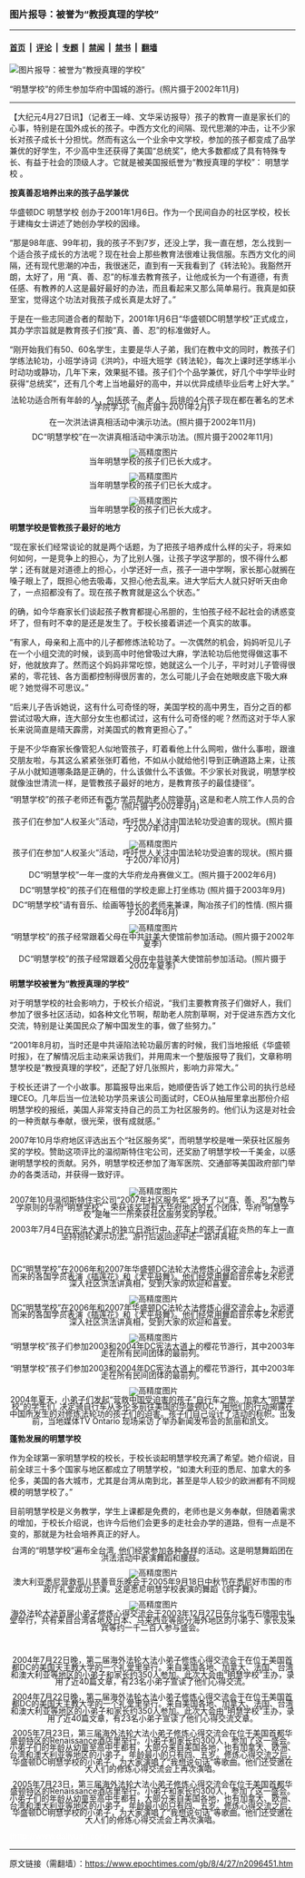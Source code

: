 ### 图片报导：被誉为“教授真理的学校”

---

#### [首页](../../../..?n2096451) &nbsp;|&nbsp; [评论](../../../../../epoch-comment?n2096451) &nbsp;|&nbsp; [专题](../../../../../epoch-special?n2096451) &nbsp;|&nbsp; [禁闻](../../../../../epoch-news?n2096451) &nbsp;|&nbsp; [禁书](../../../../../books?n2096451) &nbsp;|&nbsp; [翻墙](https://github.com/gfw-breaker/nogfw/blob/master/README.md?n2096451)


<div><img alt="图片报导：被誉为“教授真理的学校”" class="attachment-djy_600_400 size-djy_600_400 wp-post-image" src="https://i.epochtimes.com/assets/uploads/2008/04/804261719421667-600x400.jpg"/>
<div class="caption">
 <p>
  “明慧学校”的师生参加华府中国城的游行。(照片摄于2002年11月)
 </p>
</div></div><hr/><div class="post_content" id="artbody" itemprop="articleBody">
 <!-- article content begin -->
 <p>
  【大纪元4月27日讯】（记者王一峰、文华采访报导）孩子的教育一直是家长们的心事，特别是在国外成长的孩子。中西方文化的间隔、现代思潮的冲击，让不少家长对孩子成长十分担忧。然而有这么一个业余中文学校，参加的孩子都变成了品学兼优的好学生，不少高中生还获得了美国“总统奖”，绝大多数都成了具有特殊专长、有益于社会的顶级人才。它就是被美国报纸誉为“教授真理的学校”：
  <ok href="https://www.epochtimes.com/gb/tag/%E6%98%8E%E6%85%A7%E5%AD%A6%E6%A0%A1.html">
   明慧学校
  </ok>
  。
 </p>
 <p>
  <b>
   按真善忍培养出来的孩子品学兼优
  </b>
 </p>
 <p>
  华盛顿DC
  <ok href="https://www.epochtimes.com/gb/tag/%E6%98%8E%E6%85%A7%E5%AD%A6%E6%A0%A1.html">
   明慧学校
  </ok>
  创办于2001年1月6日。作为一个民间自办的社区学校，校长于建梅女士讲述了她创办学校的因缘。
 </p>
 <p>
  “那是98年底、99年初，我的孩子不到7岁，还没上学，我一直在想，怎么找到一个适合孩子成长的方法呢？现在社会上那些教育法很难让我信服。东西方文化的间隔，还有现代思潮的冲击，我很迷茫，直到有一天我看到了《转法轮》。我豁然开朗，太好了，用 “真、善、忍”的标准去教育孩子，让他成长为一个有道德，有责任感、有教养的人这是最好最好的办法，而且看起来又那么简单易行。我真是如获至宝，觉得这个功法对我孩子成长真是太好了。”
 </p>
 <p>
  于是在一些志同道合者的帮助下，2001年1月6日“华盛顿DC明慧学校”正式成立，其办学宗旨就是教育孩子们按“真、善、忍”的标准做好人。
 </p>
 <p>
  “刚开始我们有50、60名学生，主要是华人子弟，我们在教中文的同时，教孩子们学练法轮功，小班学诗词《洪吟》，中班大班学《转法轮》，每次上课时还学练半小时动功或静功，几年下来，效果挺不错。孩子们个个品学兼优，好几个中学毕业时获得“总统奖”，还有几个考上当地最好的高中，并以优异成绩毕业后考上好大学。”
 </p>
 <p>
  <!--image v 1.0-->
 </p>
 <div style="line-height: 90%; text-align: center;">
  <ok href=" https://i.epochtimes.com/assets/uploads/2014/12/804261719311667.jpg" rel="noreferrer noopener" target="_blank">
   <img alt="" class="size-large wp-image-7306429" src="https://i.epochtimes.com/assets/uploads/2014/12/804261719311667.jpg" title=""/>
  </ok>
  <br/>
  <span class="bn12">
   法轮功适合所有年龄的人，包括孩子、老人。后排的4个孩子现在都在著名的艺术学院学习。(照片摄于2001年2月)
  </span>
 </div>
 <p>
  <!-- -->
 </p>
 <p>
  <!--image v 1.0-->
 </p>
 <div style="line-height: 90%; text-align: center;">
  <ok href=" https://i.epochtimes.com/assets/uploads/2014/12/804261719331667-600x450.jpg" rel="noreferrer noopener" target="_blank">
   <img alt="" class="size-large wp-image-7306431" src="https://i.epochtimes.com/assets/uploads/2014/12/804261719331667-600x450.jpg" title=""/>
  </ok>
  <br/>
  <span class="bn12">
   在一次洪法讲真相活动中演示功法。(照片摄于2002年11月)
  </span>
 </div>
 <p>
  <!-- -->
 </p>
 <p>
  <!--image v 1.0-->
 </p>
 <div style="line-height: 90%; text-align: center;">
  <ok href=" https://i.epochtimes.com/assets/uploads/2014/12/804261719321667-600x384.jpg" rel="noreferrer noopener" target="_blank">
   <img alt="" class="size-large wp-image-7306435" src="https://i.epochtimes.com/assets/uploads/2014/12/804261719321667-600x384.jpg" title=""/>
  </ok>
  <br/>
  <span class="bn12">
   DC“明慧学校”在一次讲真相活动中演示功法。(照片摄于2002年11月)
  </span>
 </div>
 <p>
  <!-- -->
 </p>
 <p>
  <!--image v 1.0-->
 </p>
 <div style="line-height: 90%; text-align: center;">
  <ok href=" https://i.epochtimes.com/assets/uploads/2014/12/804261719491667.jpg" rel="noreferrer noopener" target="_blank">
   <img alt="" class="size-large wp-image-7306439" src="https://i.epochtimes.com/assets/uploads/2014/12/804261719491667.jpg" title=""/>
  </ok>
  <img alt="高精度图片" border="0" src="//www.epochtimes.com/images/highRes.jpg"/>
  <br/>
  <span class="bn12">
   当年明慧学校的孩子们已长大成才。
  </span>
 </div>
 <p>
  <!-- -->
 </p>
 <p>
  <!--image v 1.0-->
 </p>
 <div style="line-height: 90%; text-align: center;">
  <ok href=" https://i.epochtimes.com/assets/uploads/2014/12/804261719501667.jpg" rel="noreferrer noopener" target="_blank">
   <img alt="" class="size-large wp-image-7306441" src="https://i.epochtimes.com/assets/uploads/2014/12/804261719501667.jpg" title=""/>
  </ok>
  <img alt="高精度图片" border="0" src="//www.epochtimes.com/images/highRes.jpg"/>
  <br/>
  <span class="bn12">
   当年明慧学校的孩子们已长大成才。
  </span>
 </div>
 <p>
  <!-- -->
 </p>
 <p>
  <!--image v 1.0-->
 </p>
 <div style="line-height: 90%; text-align: center;">
  <ok href=" https://i.epochtimes.com/assets/uploads/2014/12/804261719511667.jpg" rel="noreferrer noopener" target="_blank">
   <img alt="" class="size-large wp-image-7306447" src="https://i.epochtimes.com/assets/uploads/2014/12/804261719511667.jpg" title=""/>
  </ok>
  <img alt="高精度图片" border="0" src="//www.epochtimes.com/images/highRes.jpg"/>
  <br/>
  <span class="bn12">
   当年明慧学校的孩子们已长大成才。
  </span>
 </div>
 <p>
  <!-- -->
 </p>
 <p>
  <b>
   明慧学校是管教孩子最好的地方
  </b>
 </p>
 <p>
  “现在家长们经常谈论的就是两个话题，为了把孩子培养成什么样的尖子，将来如何如何，一是竞争上的担心，为了比别人强，让孩子学这学那的，恨不得什么都学；还有就是对道德上的担心，小学还好一点，孩子一进中学啊，家长那心就搁在嗓子眼上了，既担心他去吸毒，又担心他去乱来。进大学后大人就只好听天由命了，一点招都没有了。现在孩子教育就是这么个状态。”
 </p>
 <p>
  的确，如今华裔家长们谈起孩子教育都提心吊胆的，生怕孩子经不起社会的诱惑变坏了，但有时不幸的是还是发生了。于校长接着讲述一个真实的故事。
 </p>
 <p>
  “有家人，母亲和上高中的儿子都修炼法轮功了。一次偶然的机会，妈妈听见儿子在一个小组交流的时候，谈到高中时他曾吸过大麻，学法轮功后他觉得做这事不好，他就放弃了。然而这个妈妈非常吃惊，她就这么一个儿子，平时对儿子管得很紧的，零花钱、各方面都控制得很厉害的，怎么可能儿子会在她眼皮底下吸大麻呢？她觉得不可思议。”
 </p>
 <p>
  “后来儿子告诉她说，这有什么可奇怪的呀，美国学校的高中男生，百分之百的都尝试过吸大麻，连大部分女生也都试过，这有什么可奇怪的呢？然而这对于华人家长来说简直是晴天霹雳，对美国式的教育更担心了。”
 </p>
 <p>
  于是不少华裔家长像管犯人似地管孩子，盯着看他上什么网啦，做什么事啦，跟谁交朋友啦，与其这么紧紧张张盯着他，不如从小就给他引导到正确道路上来，让孩子从小就知道哪条路是正确的，什么该做什么不该做。不少家长对我说，明慧学校就像浊世清流一样，是管教孩子最好的地方，是教育孩子的最佳捷径”。
 </p>
 <p>
  <!--image v 1.0-->
 </p>
 <div style="line-height: 90%; text-align: center;">
  <ok href=" https://i.epochtimes.com/assets/uploads/2014/12/804261719411667-600x398.jpg" rel="noreferrer noopener" target="_blank">
   <img alt="" class="size-large wp-image-7306452" src="https://i.epochtimes.com/assets/uploads/2014/12/804261719411667-600x398.jpg" title=""/>
  </ok>
  <br/>
  <span class="bn12">
   “明慧学校”的孩子老师还有西方学员帮助老人院锄草，这是和老人院工作人员的合影。(照片摄于2002年9月)
  </span>
 </div>
 <p>
  <!-- -->
 </p>
 <p>
  <!--image v 1.0-->
 </p>
 <div style="line-height: 90%; text-align: center;">
  <ok href=" https://i.epochtimes.com/assets/uploads/2014/12/804261719351667-600x474.jpg" rel="noreferrer noopener" target="_blank">
   <img alt="" class="size-large wp-image-7306459" src="https://i.epochtimes.com/assets/uploads/2014/12/804261719351667-600x474.jpg" title=""/>
  </ok>
  <br/>
  <span class="bn12">
   孩子们在参加“人权圣火”活动，呼吁世人关注中国法轮功受迫害的现状。(照片摄于2007年10月)
  </span>
 </div>
 <p>
  <!-- -->
 </p>
 <p>
  <!--image v 1.0-->
 </p>
 <div style="line-height: 90%; text-align: center;">
  <ok href=" https://i.epochtimes.com/assets/uploads/2014/12/804261719341667-600x339.jpg" rel="noreferrer noopener" target="_blank">
   <img alt="" class="size-large wp-image-7306464" src="https://i.epochtimes.com/assets/uploads/2014/12/804261719341667-600x339.jpg" title=""/>
  </ok>
  <img alt="高精度图片" border="0" src="//www.epochtimes.com/images/highRes.jpg"/>
  <br/>
  <span class="bn12">
   孩子们在参加“人权圣火”活动，呼吁世人关注中国法轮功受迫害的现状。(照片摄于2007年10月)
  </span>
 </div>
 <p>
  <!-- -->
 </p>
 <p>
  <!--image v 1.0-->
 </p>
 <div style="line-height: 90%; text-align: center;">
  <ok href=" https://i.epochtimes.com/assets/uploads/2014/12/804261719361667-600x450.jpg" rel="noreferrer noopener" target="_blank">
   <img alt="" class="size-large wp-image-7306468" src="https://i.epochtimes.com/assets/uploads/2014/12/804261719361667-600x450.jpg" title=""/>
  </ok>
  <br/>
  <span class="bn12">
   DC“明慧学校”一年一度的大华府龙舟赛做义工。(照片摄于2002年6月)
  </span>
 </div>
 <p>
  <!-- -->
 </p>
 <p>
  <!--image v 1.0-->
 </p>
 <div style="line-height: 90%; text-align: center;">
  <ok href=" https://i.epochtimes.com/assets/uploads/2014/12/804261719371667-600x426.jpg" rel="noreferrer noopener" target="_blank">
   <img alt="" class="size-large wp-image-7306473" src="https://i.epochtimes.com/assets/uploads/2014/12/804261719371667-600x426.jpg" title=""/>
  </ok>
  <br/>
  <span class="bn12">
   DC“明慧学校”的孩子们在租借的学校走廊上打坐练功 (照片摄于2003年9月)
  </span>
 </div>
 <p>
  <!-- -->
 </p>
 <p>
  <!--image v 1.0-->
 </p>
 <div style="line-height: 90%; text-align: center;">
  <ok href=" https://i.epochtimes.com/assets/uploads/2014/12/804261719381667-600x431.jpg" rel="noreferrer noopener" target="_blank">
   <img alt="" class="size-large wp-image-7306477" src="https://i.epochtimes.com/assets/uploads/2014/12/804261719381667-600x431.jpg" title=""/>
  </ok>
  <br/>
  <span class="bn12">
   DC“明慧学校”请有音乐、绘画等特长的老师来兼课，陶冶孩子们的性情. (照片摄于2004年6月)
  </span>
 </div>
 <p>
  <!-- -->
 </p>
 <p>
  <!--image v 1.0-->
 </p>
 <div style="line-height: 90%; text-align: center;">
  <ok href=" https://i.epochtimes.com/assets/uploads/2014/12/804261719391667.jpg" rel="noreferrer noopener" target="_blank">
   <img alt="" class="size-large wp-image-7306479" src="https://i.epochtimes.com/assets/uploads/2014/12/804261719391667.jpg" title=""/>
  </ok>
  <img alt="高精度图片" border="0" src="//www.epochtimes.com/images/highRes.jpg"/>
  <br/>
  <span class="bn12">
   “明慧学校”的孩子经常跟着父母在中共驻美大使馆前参加活动。(照片摄于2002年夏季)
  </span>
 </div>
 <p>
  <!-- -->
 </p>
 <p>
  <!--image v 1.0-->
 </p>
 <div style="line-height: 90%; text-align: center;">
  <ok href=" https://i.epochtimes.com/assets/uploads/2014/12/804261719401667.jpg" rel="noreferrer noopener" target="_blank">
   <img alt="" class="size-large wp-image-7306483" src="https://i.epochtimes.com/assets/uploads/2014/12/804261719401667.jpg" title=""/>
  </ok>
  <br/>
  <span class="bn12">
   DC“明慧学校”的孩子经常跟着父母在中共驻美大使馆前参加活动。(照片摄于2002年夏季)
  </span>
 </div>
 <p>
  <!-- -->
 </p>
 <p>
  <b>
   明慧学校被誉为“教授真理的学校”
  </b>
 </p>
 <p>
  对于明慧学校的社会影响力，于校长介绍说，“我们主要教育孩子们做好人，我们参加了很多社区活动，如各种文化节啊，帮助老人院割草啊，对于促进东西方文化交流，特别是让美国民众了解中国发生的事，做了些努力。”
 </p>
 <p>
  “2001年8月初，当时还是中共诬陷法轮功最厉害的时候，我们当地报纸《华盛顿时报》，在了解情况后主动来采访我们，并用周末一个整版报导了我们，文章称明慧学校是“教授真理的学校”，还配了好几张照片，影响力非常大。”
 </p>
 <p>
  于校长还讲了一个小故事。那篇报导出来后，她顺便告诉了她工作公司的执行总经理CEO。几年后当一位法轮功学员来该公司面试时，CEO从抽屉里拿出那份介绍明慧学校的报纸，美国人非常支持自己的员工为社区服务的。他们认为这是对社会的一种贡献与奉献，很光荣，很有成就感。”
 </p>
 <p>
  2007年10月华府地区评选出五个“社区服务奖”，而明慧学校是唯一荣获社区服务奖的学校。赞助这项评比的温彻斯特住宅公司，还奖励了明慧学校一千美金，以感谢明慧学校的贡献。另外，明慧学校还参加了海军医院、交通部等美国政府部门举办的各类活动，并获得一致好评。
 </p>
 <p>
  <!--image v 1.0-->
 </p>
 <div style="line-height: 90%; text-align: center;">
  <ok href=" https://i.epochtimes.com/assets/uploads/2014/12/804261719551667-600x345.jpg" rel="noreferrer noopener" target="_blank">
   <img alt="" class="size-large wp-image-7306485" src="https://i.epochtimes.com/assets/uploads/2014/12/804261719551667-600x345.jpg" title=""/>
  </ok>
  <img alt="高精度图片" border="0" src="//www.epochtimes.com/images/highRes.jpg"/>
  <br/>
  <span class="bn12">
   2007年10月温彻斯特住宅公司“2007年社区服务奖” 授予了以“真、善、忍”为教与学原则的华府“明慧学校”，荣获该奖项有大华府地区的五个团体，华府“明慧学校”是唯一一所荣获社区服务奖的学校。
  </span>
 </div>
 <p>
  <!-- -->
 </p>
 <p>
  <!--image v 1.0-->
 </p>
 <div style="line-height: 90%; text-align: center;">
  <ok href=" https://i.epochtimes.com/assets/uploads/2014/12/804261719431667-600x450.jpg" rel="noreferrer noopener" target="_blank">
   <img alt="" class="size-large wp-image-7306490" src="https://i.epochtimes.com/assets/uploads/2014/12/804261719431667-600x450.jpg" title=""/>
  </ok>
  <br/>
  <span class="bn12">
   2003年7月4日在宪法大道上的独立日游行中，花车上的孩子们在炎热的车上一直坚持抱轮演示功法。游行后返回途中还一路讲真相。
  </span>
 </div>
 <p>
  <!-- -->
  <br/>
  <!--image v 1.0-->
 </p>
 <div style="line-height: 90%; text-align: center;">
  <ok href=" https://i.epochtimes.com/assets/uploads/2014/12/804261719561667.jpg" rel="noreferrer noopener" target="_blank">
   <img alt="" class="size-large wp-image-7306496" src="https://i.epochtimes.com/assets/uploads/2014/12/804261719561667.jpg" title=""/>
  </ok>
  <br/>
  <span class="bn12">
   DC“明慧学校”在2006年和2007年华盛顿DC法轮大法修炼心得交流会上，为远道而来的各国学员表演《插莲花》和《太平鼓舞》。他们经常用舞蹈音乐等艺术形式深入社区洪法讲真相，受到大家的欢迎和喜爱。
  </span>
 </div>
 <p>
  <!-- -->
 </p>
 <p>
  <!--image v 1.0-->
 </p>
 <div style="line-height: 90%; text-align: center;">
  <ok href=" https://i.epochtimes.com/assets/uploads/2014/12/804261719571667-600x526.jpg" rel="noreferrer noopener" target="_blank">
   <img alt="" class="size-large wp-image-7306498" src="https://i.epochtimes.com/assets/uploads/2014/12/804261719571667-600x526.jpg" title=""/>
  </ok>
  <img alt="高精度图片" border="0" src="//www.epochtimes.com/images/highRes.jpg"/>
  <br/>
  <span class="bn12">
   DC“明慧学校”在2006年和2007年华盛顿DC法轮大法修炼心得交流会上，为远道而来的各国学员表演《插莲花》和《太平鼓舞》。他们经常用舞蹈音乐等艺术形式深入社区洪法讲真相，受到大家的欢迎和喜爱。
  </span>
 </div>
 <p>
  <!-- -->
 </p>
 <p>
  <!--image v 1.0-->
 </p>
 <div style="line-height: 90%; text-align: center;">
  <ok href=" https://i.epochtimes.com/assets/uploads/2014/12/804261719441667-600x432.jpg" rel="noreferrer noopener" target="_blank">
   <img alt="" class="size-large wp-image-7306502" src="https://i.epochtimes.com/assets/uploads/2014/12/804261719441667-600x432.jpg" title=""/>
  </ok>
  <img alt="高精度图片" border="0" src="//www.epochtimes.com/images/highRes.jpg"/>
  <br/>
  <span class="bn12">
   “明慧学校”孩子们参加2003和2004年DC宪法大道上的樱花节游行，其中2003年走在所有民间团体的最前列。
  </span>
 </div>
 <p>
  <!-- -->
 </p>
 <p>
  <!--image v 1.0-->
 </p>
 <div style="line-height: 90%; text-align: center;">
  <ok href=" https://i.epochtimes.com/assets/uploads/2014/12/804261719451667.jpg" rel="noreferrer noopener" target="_blank">
   <img alt="" class="size-large wp-image-7306507" src="https://i.epochtimes.com/assets/uploads/2014/12/804261719451667.jpg" title=""/>
  </ok>
  <br/>
  <span class="bn12">
   “明慧学校”孩子们参加2003和2004年DC宪法大道上的樱花节游行，其中2003年走在所有民间团体的最前列。
  </span>
 </div>
 <p>
  <!-- -->
 </p>
 <p>
  <p>
   <!--image v 1.0-->
  </p>
  <div style="line-height: 90%; text-align: center;">
   <ok href=" https://i.epochtimes.com/assets/uploads/2014/12/804261719481667-600x450.jpg" rel="noreferrer noopener" target="_blank">
    <img alt="" class="size-large wp-image-7306508" src="https://i.epochtimes.com/assets/uploads/2014/12/804261719481667-600x450.jpg" title=""/>
   </ok>
   <img alt="高精度图片" border="0" src="//www.epochtimes.com/images/highRes.jpg"/>
   <br/>
   <span class="bn12">
    2004年夏天，小弟子们发起“营救中国受迫害的孩子”自行车之旅。加拿大“明慧学校”的学生们, 决定骑自行车从多伦多前往美国的华盛顿DC，用他们的行动揭露在中国所发生的对修炼法轮功的孩子们的迫害。孩子们自己设计了活动的标帜。出发前，当地媒体TV Ontario 现场采访了举办新闻发布会的凯丽和凯文。
    <br/>
   </span>
  </div>
  <p>
   <!-- -->
  </p>
  <p>
   <b>
    蓬勃发展的明慧学校
   </b>
  </p>
  <p>
   作为全球第一家明慧学校的校长，于校长谈起明慧学校充满了希望。她介绍说，目前全球三十多个国家与地区都成立了明慧学校，“如澳大利亚的悉尼、加拿大的多伦多，美国的各大城市，尤其是台湾从南到北，甚至是华人较少的欧洲都有不同规模的明慧学校了。”
  </p>
  <p>
   目前明慧学校是义务教学，学生上课都是免费的，老师也是义务奉献，但随着需求的增加，于校长介绍说，也许今后他们会更多的走社会办学的道路，但有一点是不变的，那就是为社会培养真正的好人。
  </p>
  <p>
   <!--image v 1.0-->
  </p>
  <div style="line-height: 90%; text-align: center;">
   <ok href=" https://i.epochtimes.com/assets/uploads/2014/12/804261719541667-600x401.jpg" rel="noreferrer noopener" target="_blank">
    <img alt="" class="size-large wp-image-7306512" src="https://i.epochtimes.com/assets/uploads/2014/12/804261719541667-600x401.jpg" title=""/>
   </ok>
   <br/>
   <span class="bn12">
    台湾的“明慧学校”遍布全台湾, 他们经常参加各种各样的活动。这是明慧舞蹈团在洪法活动中表演舞蹈和腰鼓。
   </span>
  </div>
  <p>
   <!-- -->
  </p>
  <p>
   <!--image v 1.0-->
  </p>
  <div style="line-height: 90%; text-align: center;">
   <ok href=" https://i.epochtimes.com/assets/uploads/2014/12/804261719521667-600x450.jpg" rel="noreferrer noopener" target="_blank">
    <img alt="" class="size-large wp-image-7306516" src="https://i.epochtimes.com/assets/uploads/2014/12/804261719521667-600x450.jpg" title=""/>
   </ok>
   <img alt="高精度图片" border="0" src="//www.epochtimes.com/images/highRes.jpg"/>
   <br/>
   <span class="bn12">
    澳大利亚悉尼营救孤儿慈善音乐晚会于2005年9月18日中秋节在悉尼好市围的市政厅礼堂成功上演。这是悉尼明慧学校表演的舞蹈《鸽子舞》。
   </span>
  </div>
  <p>
   <!-- -->
  </p>
  <p>
   <!--image v 1.0-->
  </p>
  <div style="line-height: 90%; text-align: center;">
   <ok href=" https://i.epochtimes.com/assets/uploads/2014/12/804261759101667-600x365.jpg" rel="noreferrer noopener" target="_blank">
    <img alt="" class="size-large wp-image-7306521" src="https://i.epochtimes.com/assets/uploads/2014/12/804261759101667-600x365.jpg" title=""/>
   </ok>
   <img alt="高精度图片" border="0" src="//www.epochtimes.com/images/highRes.jpg"/>
   <br/>
   <span class="bn12">
    海外法轮大法首届小弟子修炼心得交流会于2003年12月27日在台北市石牌国中礼堂举行，共有来自台湾各地及日本、马来西亚等部分海外地区的小弟子、家长及来宾等约一千二百人参与盛会。
   </span>
  </div>
  <p>
   <!-- -->
   <br/>
   <!--image v 1.0-->
  </p>
  <div style="line-height: 90%; text-align: center;">
   <ok href=" https://i.epochtimes.com/assets/uploads/2014/12/804261719281667.jpg" rel="noreferrer noopener" target="_blank">
    <img alt="" class="size-large wp-image-7306523" src="https://i.epochtimes.com/assets/uploads/2014/12/804261719281667.jpg" title=""/>
   </ok>
   <br/>
   <span class="bn12">
    2004年7月22日晚，第二届海外法轮大法小弟子修炼心得交流会于在位于美国首都DC的美国天主教大学的一个礼堂里举行。来自美国各地、加拿大、法国、台湾和澳大利亚等地区的小弟子和家长约350人参加。此次大会由“明慧学校”主办，录用了近40篇文章，有23名小弟子宣读了他们心得交流。
   </span>
  </div>
  <p>
   <!-- -->
  </p>
  <p>
   <!--image v 1.0-->
  </p>
  <div style="line-height: 90%; text-align: center;">
   <ok href=" https://i.epochtimes.com/assets/uploads/2014/12/804261719471667-600x450.jpg" rel="noreferrer noopener" target="_blank">
    <img alt="" class="size-large wp-image-7306526" src="https://i.epochtimes.com/assets/uploads/2014/12/804261719471667-600x450.jpg" title=""/>
   </ok>
   <br/>
   <span class="bn12">
    2004年7月22日晚，第二届海外法轮大法小弟子修炼心得交流会于在位于美国首都DC的美国天主教大学的一个礼堂里举行。来自美国各地、加拿大、法国、台湾和澳大利亚等地区的小弟子和家长约350人参加。此次大会由“明慧学校”主办，录用了近40篇文章，有23名小弟子宣读了他们心得交流文章。
   </span>
  </div>
  <p>
   <!-- -->
  </p>
  <p>
   <!--image v 1.0-->
  </p>
  <div style="line-height: 90%; text-align: center;">
   <ok href=" https://i.epochtimes.com/assets/uploads/2014/12/804261719291667-600x450.jpg" rel="noreferrer noopener" target="_blank">
    <img alt="" class="size-large wp-image-7306530" src="https://i.epochtimes.com/assets/uploads/2014/12/804261719291667-600x450.jpg" title=""/>
   </ok>
   <br/>
   <span class="bn12">
    2005年7月23日，第三届海外法轮大法小弟子修炼心得交流会在位于美国首都华盛顿特区的Renaissance酒店里举行。小弟子和家长约300人，参加了这一盛会。小弟子们的年龄从幼童至高中生都有，大部分来自美国各地，也有加拿大、欧洲、台湾和澳大利亚等地区的小弟子，年龄最小的只有四、五岁。修炼心得交流之后，华盛顿DC明慧学校的小弟子，为大家演唱了“我想说句话”等歌曲。他们还受邀在大人们的修炼心得交流会上再次演唱。
   </span>
  </div>
  <p>
   <!-- -->
  </p>
  <p>
   <!--image v 1.0-->
  </p>
  <div style="line-height: 90%; text-align: center;">
   <ok href=" https://i.epochtimes.com/assets/uploads/2014/12/804261719301667-600x421.jpg" rel="noreferrer noopener" target="_blank">
    <img alt="" class="size-large wp-image-7306534" src="https://i.epochtimes.com/assets/uploads/2014/12/804261719301667-600x421.jpg" title=""/>
   </ok>
   <br/>
   <span class="bn12">
    2005年7月23日，第三届海外法轮大法小弟子修炼心得交流会在位于美国首都华盛顿特区的Renaissance酒店里举行。小弟子和家长约300人，参加了这一盛会。小弟子们的年龄从幼童至高中生都有，大部分来自美国各地，也有加拿大、欧洲、台湾和澳大利亚等地区的小弟子，年龄最小的只有四、五岁。修炼心得交流之后，华盛顿DC明慧学校的小弟子，为大家演唱了“我想说句话”等歌曲。他们还受邀在大人们的修炼心得交流会上再次演唱。
   </span>
  </div>
  <p>
   <!-- -->
  </p>
  <p>
   <font color="#ffffff">
    (http://www.dajiyuan.com)
   </font>
  </p>
  <!-- article content end -->
  <div id="below_article_ad">
  </div>
 </p>
</div>


---

原文链接（需翻墙）：https://www.epochtimes.com/gb/8/4/27/n2096451.htm